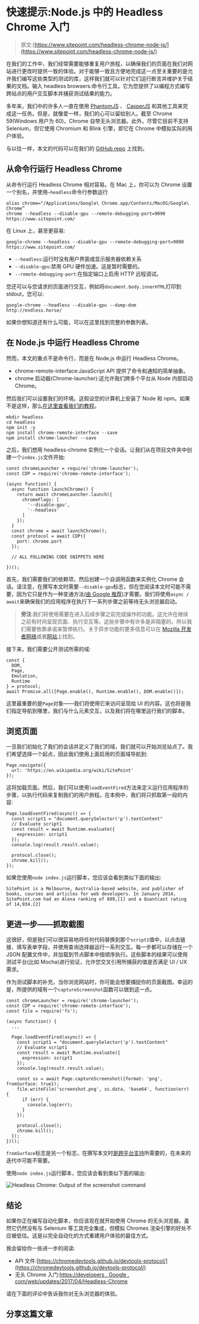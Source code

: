 # 快速提示:Node.js 中的 Headless Chrome 入门

> 原文:[https://www.sitepoint.com/headless-chrome-node-js/](https://www.sitepoint.com/headless-chrome-node-js/)

在我们的工作中，我们经常需要能够重复用户旅程，以确保我们的页面在我们对网站进行更改时提供一致的体验。对于能够一致且方便地完成这一点至关重要的是允许我们编写这些类型的测试的库，这样我们就可以针对它们运行断言并维护关于结果的文档。输入 headless browsers:命令行工具，它为您提供了以编程方式编写跨站点的用户交互脚本并捕获测试结果的能力。

多年来，我们中的许多人一直在使用 [PhantomJS](http://phantomjs.org/) 、 [CasperJS](http://casperjs.org/) 和其他工具来完成这一任务。但是，就像爱一样，我们的心可以留给别人。截至 Chrome 59(Windows 用户为 60)，Chrome 自带无头浏览器。此外，尽管它目前不支持 Selenium，但它使用 Chromium 和 Blink 引擎，即它在 Chrome 中模拟实际的用户体验。

与以往一样，本文的代码可以在我们的 [GitHub repo](https://github.com/sitepoint-editors/ChromeHeadless) 上找到。

## 从命令行运行 Headless Chrome

从命令行运行 Headless Chrome 相对容易。在 Mac 上，你可以为 Chrome 设置一个别名，并使用`—headless`命令行参数运行

```
alias chrome="/Applications/Google\ Chrome.app/Contents/MacOS/Google\ Chrome”
chrome --headless --disable-gpu --remote-debugging-port=9090 https://www.sitepoint.com/ 
```

在 Linux 上，甚至更容易:

```
google-chrome --headless --disable-gpu --remote-debugging-port=9090 https://www.sitepoint.com/ 
```

*   `--headless`:运行时没有用户界面或显示服务器依赖关系
*   `--disable-gpu`:禁用 GPU 硬件加速。这是暂时需要的。
*   `--remote-debugging-port`:在指定端口上启用 HTTP 远程调试。

您还可以与您请求的页面进行交互，例如将`document.body.innerHTML`打印到 stdout，您可以:

```
google-chrome --headless --disable-gpu --dump-dom http://endless.horse/ 
```

如果你想知道还有什么可能，可以在这里找到完整的参数列表。

## 在 Node.js 中运行 Headless Chrome

然而，本文的重点不是命令行，而是在 Node.js 中运行 Headless Chrome。

*   chrome-remote-interface:JavaScript API 提供了命令和通知的简单抽象。
*   chrome 启动器(Chrome-launcher):这允许我们跨多个平台从 Node 内部启动 Chrome。

然后我们可以设置我们的环境。这假设您的计算机上安装了 Node 和 npm。如果不是这样，那么[在这里查看我们的教程](https://www.sitepoint.com/quick-tip-multiple-versions-node-nvm/)。

```
mkdir headless
cd headless
npm init -y
npm install chrome-remote-interface --save
npm install chrome-launcher --save 
```

之后，我们想用 headless-chrome 实例化一个会话。让我们从在项目文件夹中创建一个`index.js`文件开始:

```
const chromeLauncher = require('chrome-launcher');
const CDP = require('chrome-remote-interface');

(async function() {
  async function launchChrome() {
    return await chromeLauncher.launch({
      chromeFlags: [
        '--disable-gpu',
        '--headless'
      ]
    });
  }
  const chrome = await launchChrome();
  const protocol = await CDP({
    port: chrome.port
  });

  // ALL FOLLOWING CODE SNIPPETS HERE

})(); 
```

首先，我们需要我们的依赖项，然后创建一个自调用函数来实例化 Chrome 会话。请注意，在撰写本文时需要`--disable-gpu`标志，但在您阅读本文时可能不需要，因为它只是作为一种变通方法[(由 Google 推荐)](https://developers.google.com/web/updates/2017/04/headless-chrome)才需要。我们将使用`async / await`来确保我们的应用程序在执行下一系列步骤之前等待无头浏览器启动。

> **旁注**:我们将使用需要在进入后续步骤之前完成操作的功能。这允许在继续之前有时间呈现页面、执行交互等。这些步骤中有许多是非阻塞的，所以我们需要依靠承诺来暂停执行。关于异步功能的更多信息可以在 [Mozilla 开发者网络](https://developer.mozilla.org/en-US/docs/Web/JavaScript/Reference/Statements/async_function)或者[网站](https://www.sitepoint.com/simplifying-asynchronous-coding-async-functions/)上找到。

接下来，我们需要公开测试所需的域:

```
const {
  DOM,
  Page,
  Emulation,
  Runtime
} = protocol;
await Promise.all([Page.enable(), Runtime.enable(), DOM.enable()]); 
```

这里最重要的是`Page`对象——我们将使用它来访问呈现给 UI 的内容。这也将是我们指定导航到哪里，我们与什么元素交互，以及我们将在哪里运行我们的脚本。

## 浏览页面

一旦我们初始化了我们的会话并定义了我们的域，我们就可以开始浏览站点了。我们希望选择一个起点，因此我们使用上面启用的页面域导航到:

```
Page.navigate({
  url: 'https://en.wikipedia.org/wiki/SitePoint'
}); 
```

这将加载页面。然后，我们可以使用`loadEventFired`方法来定义运行应用程序的步骤，以执行代码来复制我们的用户旅程。在本例中，我们将只抓取第一段的内容:

```
Page.loadEventFired(async() => {
  const script1 = "document.querySelector('p').textContent"
  // Evaluate script1
  const result = await Runtime.evaluate({
    expression: script1
  });
  console.log(result.result.value);

  protocol.close();
  chrome.kill(); 
}); 
```

如果您使用`node index.js`运行脚本，您应该会看到类似下面的输出:

```
SitePoint is a Melbourne, Australia-based website, and publisher of books, courses and articles for web developers. In January 2014, SitePoint.com had an Alexa ranking of 889,[1] and a Quantcast rating of 14,934.[2] 
```

## 更进一步——抓取截图

这很好，但是我们可以很容易地将任何代码替换到那个`script1`值中，以点击链接、填写表单字段，并使用查询选择器运行一系列交互。每一步都可以存储在一个 JSON 配置文件中，并加载到节点脚本中按顺序执行。这些脚本的结果可以使用测试平台(比如 Mocha)进行验证，允许您交叉引用所捕获的值是否满足 UI / UX 需求。

作为测试脚本的补充，当你浏览网站时，你可能会想要捕捉你的页面截图。幸运的是，所提供的域有一个`captureScreenshot`函数可以做到这一点。

```
const chromeLauncher = require('chrome-launcher');
const CDP = require('chrome-remote-interface');
const file = require('fs');

(async function() {
  ...

  Page.loadEventFired(async() => {
    const script1 = "document.querySelector('p').textContent"
    // Evaluate script1
    const result = await Runtime.evaluate({
      expression: script1
    });
    console.log(result.result.value);

    const ss = await Page.captureScreenshot({format: 'png', fromSurface: true});
    file.writeFile('screenshot.png', ss.data, 'base64', function(err) {
      if (err) {
        console.log(err);
      }
    });

    protocol.close();
    chrome.kill();
  });
})(); 
```

`fromSurface`标志是另一个标志，在撰写本文时[是跨平台支持](https://bugs.chromium.org/p/chromium/issues/detail?id=687407)所需要的，在未来的迭代中可能不需要。

使用`node index.js`运行脚本，您应该会看到类似下面的输出:

![Headless Chrome: Output of the screenshot command](../Images/eab0f3219e750f1be89ddaa6f5e9e3bb.png)

## 结论

如果你正在编写自动化脚本，你应该现在就开始使用 Chrome 的无头浏览器。虽然它仍然没有与 Selenium 等工具完全集成，但模拟 Chromes 渲染引擎的好处不应被低估。这是以完全自动化的方式重建用户体验的最佳方式。

我会留给你一些进一步的阅读:

*   API 文件:[https://chromedevtools.github.io/devtools-protocol/](https://chromedevtools.github.io/devtools-protocol/)
*   无头 Chrome 入门:[https://developers . Google . com/web/updates/2017/04/Headless-Chrome](https://developers.google.com/web/updates/2017/04/headless-chrome)

请在下面的评论中告诉我你对无头浏览器的体验。

## 分享这篇文章